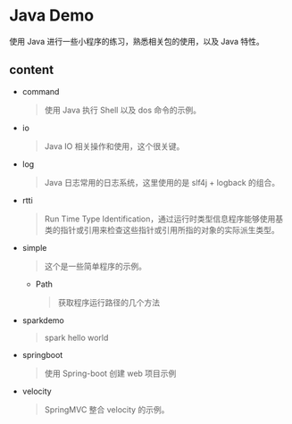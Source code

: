 # Java Demo

使用 Java 进行一些小程序的练习，熟悉相关包的使用，以及 Java 特性。

## content

- command
  > 使用 Java 执行 Shell 以及 dos 命令的示例。

- io
  > Java IO 相关操作和使用，这个很关键。

- log
  > Java 日志常用的日志系统，这里使用的是 slf4j + logback 的组合。

- rtti
  > Run Time Type Identification，通过运行时类型信息程序能够使用基类的指针或引用来检查这些指针或引用所指的对象的实际派生类型。

- simple
  > 这个是一些简单程序的示例。

  - Path
    > 获取程序运行路径的几个方法

- sparkdemo
  > spark hello world

- springboot
  > 使用 Spring-boot 创建 web 项目示例

- velocity
  > SpringMVC 整合 velocity 的示例。

